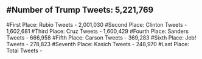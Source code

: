#Number of Trump Tweets: 5,221,769
---
#First Place: Rubio Tweets - 2,001,030
#Second Place: Clinton Tweets - 1,602,681
#Third Place: Cruz Tweets - 1,600,429
#Fourth Place: Sanders Tweets - 666,958
#Fifth Place: Carson Tweets - 369,283
#Sixth Place: Jeb! Tweets - 278,823
#Seventh Place: Kasich Tweets - 248,970
#Last Place: Total Tweets -  
